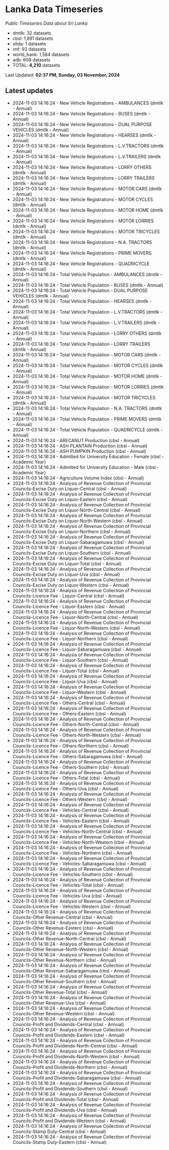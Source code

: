 # Lanka Data Timeseries
*Public Timeseries Data about Sri Lanka*

* dmtlk: 32 datasets
* cbsl: 1,891 datasets
* sltda: 1 datasets
* imf: 93 datasets
* world_bank: 1,584 datasets
* adb: 609 datasets
* TOTAL: **4,210** datasets

Last Updated: **02:37 PM, Sunday, 03 November, 2024**

## Latest updates

* 2024-11-03 14:16:24 - New Vehicle Registrations - AMBULANCES (dmtlk - Annual)
* 2024-11-03 14:16:24 - New Vehicle Registrations - BUSES (dmtlk - Annual)
* 2024-11-03 14:16:24 - New Vehicle Registrations - DUAL PURPOSE VEHICLES (dmtlk - Annual)
* 2024-11-03 14:16:24 - New Vehicle Registrations - HEARSES (dmtlk - Annual)
* 2024-11-03 14:16:24 - New Vehicle Registrations - L.V.TRACTORS (dmtlk - Annual)
* 2024-11-03 14:16:24 - New Vehicle Registrations - L.V.TRAILERS (dmtlk - Annual)
* 2024-11-03 14:16:24 - New Vehicle Registrations - LORRY OTHERS (dmtlk - Annual)
* 2024-11-03 14:16:24 - New Vehicle Registrations - LORRY TRAILERS (dmtlk - Annual)
* 2024-11-03 14:16:24 - New Vehicle Registrations - MOTOR CARS (dmtlk - Annual)
* 2024-11-03 14:16:24 - New Vehicle Registrations - MOTOR CYCLES (dmtlk - Annual)
* 2024-11-03 14:16:24 - New Vehicle Registrations - MOTOR HOME (dmtlk - Annual)
* 2024-11-03 14:16:24 - New Vehicle Registrations - MOTOR LORRIES (dmtlk - Annual)
* 2024-11-03 14:16:24 - New Vehicle Registrations - MOTOR TRICYCLES (dmtlk - Annual)
* 2024-11-03 14:16:24 - New Vehicle Registrations - N.A. TRACTORS (dmtlk - Annual)
* 2024-11-03 14:16:24 - New Vehicle Registrations - PRIME MOVERS (dmtlk - Annual)
* 2024-11-03 14:16:24 - New Vehicle Registrations - QUADRICYCLE (dmtlk - Annual)
* 2024-11-03 14:16:24 - Total Vehicle Population - AMBULANCES (dmtlk - Annual)
* 2024-11-03 14:16:24 - Total Vehicle Population - BUSES (dmtlk - Annual)
* 2024-11-03 14:16:24 - Total Vehicle Population - DUAL PURPOSE VEHICLES (dmtlk - Annual)
* 2024-11-03 14:16:24 - Total Vehicle Population - HEARSES (dmtlk - Annual)
* 2024-11-03 14:16:24 - Total Vehicle Population - L.V.TRACTORS (dmtlk - Annual)
* 2024-11-03 14:16:24 - Total Vehicle Population - L.V.TRAILERS (dmtlk - Annual)
* 2024-11-03 14:16:24 - Total Vehicle Population - LORRY OTHERS (dmtlk - Annual)
* 2024-11-03 14:16:24 - Total Vehicle Population - LORRY TRAILERS (dmtlk - Annual)
* 2024-11-03 14:16:24 - Total Vehicle Population - MOTOR CARS (dmtlk - Annual)
* 2024-11-03 14:16:24 - Total Vehicle Population - MOTOR CYCLES (dmtlk - Annual)
* 2024-11-03 14:16:24 - Total Vehicle Population - MOTOR HOME (dmtlk - Annual)
* 2024-11-03 14:16:24 - Total Vehicle Population - MOTOR LORRIES (dmtlk - Annual)
* 2024-11-03 14:16:24 - Total Vehicle Population - MOTOR TRICYCLES (dmtlk - Annual)
* 2024-11-03 14:16:24 - Total Vehicle Population - N.A. TRACTORS (dmtlk - Annual)
* 2024-11-03 14:16:24 - Total Vehicle Population - PRIME MOVERS (dmtlk - Annual)
* 2024-11-03 14:16:24 - Total Vehicle Population - QUADRICYCLE (dmtlk - Annual)
* 2024-11-03 14:16:24 - ARECANUT Production (cbsl - Annual)
* 2024-11-03 14:16:24 - ASH PLANTAIN Production (cbsl - Annual)
* 2024-11-03 14:16:24 - ASH PUMPKIN Production (cbsl - Annual)
* 2024-11-03 14:16:24 - Admitted for University Education - Female (cbsl - Academic Year)
* 2024-11-03 14:16:24 - Admitted for University Education - Male (cbsl - Academic Year)
* 2024-11-03 14:16:24 - Agriculture Volume Index (cbsl - Annual)
* 2024-11-03 14:16:24 - Analysis of Revenue Collection of Provincial Councils-Excise Duty on Liquor-Central (cbsl - Annual)
* 2024-11-03 14:16:24 - Analysis of Revenue Collection of Provincial Councils-Excise Duty on Liquor-Eastern (cbsl - Annual)
* 2024-11-03 14:16:24 - Analysis of Revenue Collection of Provincial Councils-Excise Duty on Liquor-North-Central (cbsl - Annual)
* 2024-11-03 14:16:24 - Analysis of Revenue Collection of Provincial Councils-Excise Duty on Liquor-North-Western (cbsl - Annual)
* 2024-11-03 14:16:24 - Analysis of Revenue Collection of Provincial Councils-Excise Duty on Liquor-Northern (cbsl - Annual)
* 2024-11-03 14:16:24 - Analysis of Revenue Collection of Provincial Councils-Excise Duty on Liquor-Sabaragamuwa (cbsl - Annual)
* 2024-11-03 14:16:24 - Analysis of Revenue Collection of Provincial Councils-Excise Duty on Liquor-Southern (cbsl - Annual)
* 2024-11-03 14:16:24 - Analysis of Revenue Collection of Provincial Councils-Excise Duty on Liquor-Total (cbsl - Annual)
* 2024-11-03 14:16:24 - Analysis of Revenue Collection of Provincial Councils-Excise Duty on Liquor-Uva (cbsl - Annual)
* 2024-11-03 14:16:24 - Analysis of Revenue Collection of Provincial Councils-Excise Duty on Liquor-Western (cbsl - Annual)
* 2024-11-03 14:16:24 - Analysis of Revenue Collection of Provincial Councils-Licence Fee - Liquor-Central (cbsl - Annual)
* 2024-11-03 14:16:24 - Analysis of Revenue Collection of Provincial Councils-Licence Fee - Liquor-Eastern (cbsl - Annual)
* 2024-11-03 14:16:24 - Analysis of Revenue Collection of Provincial Councils-Licence Fee - Liquor-North-Central (cbsl - Annual)
* 2024-11-03 14:16:24 - Analysis of Revenue Collection of Provincial Councils-Licence Fee - Liquor-North-Western (cbsl - Annual)
* 2024-11-03 14:16:24 - Analysis of Revenue Collection of Provincial Councils-Licence Fee - Liquor-Northern (cbsl - Annual)
* 2024-11-03 14:16:24 - Analysis of Revenue Collection of Provincial Councils-Licence Fee - Liquor-Sabaragamuwa (cbsl - Annual)
* 2024-11-03 14:16:24 - Analysis of Revenue Collection of Provincial Councils-Licence Fee - Liquor-Southern (cbsl - Annual)
* 2024-11-03 14:16:24 - Analysis of Revenue Collection of Provincial Councils-Licence Fee - Liquor-Total (cbsl - Annual)
* 2024-11-03 14:16:24 - Analysis of Revenue Collection of Provincial Councils-Licence Fee - Liquor-Uva (cbsl - Annual)
* 2024-11-03 14:16:24 - Analysis of Revenue Collection of Provincial Councils-Licence Fee - Liquor-Western (cbsl - Annual)
* 2024-11-03 14:16:24 - Analysis of Revenue Collection of Provincial Councils-Licence Fee - Others-Central (cbsl - Annual)
* 2024-11-03 14:16:24 - Analysis of Revenue Collection of Provincial Councils-Licence Fee - Others-Eastern (cbsl - Annual)
* 2024-11-03 14:16:24 - Analysis of Revenue Collection of Provincial Councils-Licence Fee - Others-North-Central (cbsl - Annual)
* 2024-11-03 14:16:24 - Analysis of Revenue Collection of Provincial Councils-Licence Fee - Others-North-Western (cbsl - Annual)
* 2024-11-03 14:16:24 - Analysis of Revenue Collection of Provincial Councils-Licence Fee - Others-Northern (cbsl - Annual)
* 2024-11-03 14:16:24 - Analysis of Revenue Collection of Provincial Councils-Licence Fee - Others-Sabaragamuwa (cbsl - Annual)
* 2024-11-03 14:16:24 - Analysis of Revenue Collection of Provincial Councils-Licence Fee - Others-Southern (cbsl - Annual)
* 2024-11-03 14:16:24 - Analysis of Revenue Collection of Provincial Councils-Licence Fee - Others-Total (cbsl - Annual)
* 2024-11-03 14:16:24 - Analysis of Revenue Collection of Provincial Councils-Licence Fee - Others-Uva (cbsl - Annual)
* 2024-11-03 14:16:24 - Analysis of Revenue Collection of Provincial Councils-Licence Fee - Others-Western (cbsl - Annual)
* 2024-11-03 14:16:24 - Analysis of Revenue Collection of Provincial Councils-Licence Fee - Vehicles-Central (cbsl - Annual)
* 2024-11-03 14:16:24 - Analysis of Revenue Collection of Provincial Councils-Licence Fee - Vehicles-Eastern (cbsl - Annual)
* 2024-11-03 14:16:24 - Analysis of Revenue Collection of Provincial Councils-Licence Fee - Vehicles-North-Central (cbsl - Annual)
* 2024-11-03 14:16:24 - Analysis of Revenue Collection of Provincial Councils-Licence Fee - Vehicles-North-Western (cbsl - Annual)
* 2024-11-03 14:16:24 - Analysis of Revenue Collection of Provincial Councils-Licence Fee - Vehicles-Northern (cbsl - Annual)
* 2024-11-03 14:16:24 - Analysis of Revenue Collection of Provincial Councils-Licence Fee - Vehicles-Sabaragamuwa (cbsl - Annual)
* 2024-11-03 14:16:24 - Analysis of Revenue Collection of Provincial Councils-Licence Fee - Vehicles-Southern (cbsl - Annual)
* 2024-11-03 14:16:24 - Analysis of Revenue Collection of Provincial Councils-Licence Fee - Vehicles-Total (cbsl - Annual)
* 2024-11-03 14:16:24 - Analysis of Revenue Collection of Provincial Councils-Licence Fee - Vehicles-Uva (cbsl - Annual)
* 2024-11-03 14:16:24 - Analysis of Revenue Collection of Provincial Councils-Licence Fee - Vehicles-Western (cbsl - Annual)
* 2024-11-03 14:16:24 - Analysis of Revenue Collection of Provincial Councils-Other Revenue-Central (cbsl - Annual)
* 2024-11-03 14:16:24 - Analysis of Revenue Collection of Provincial Councils-Other Revenue-Eastern (cbsl - Annual)
* 2024-11-03 14:16:24 - Analysis of Revenue Collection of Provincial Councils-Other Revenue-North-Central (cbsl - Annual)
* 2024-11-03 14:16:24 - Analysis of Revenue Collection of Provincial Councils-Other Revenue-North-Western (cbsl - Annual)
* 2024-11-03 14:16:24 - Analysis of Revenue Collection of Provincial Councils-Other Revenue-Northern (cbsl - Annual)
* 2024-11-03 14:16:24 - Analysis of Revenue Collection of Provincial Councils-Other Revenue-Sabaragamuwa (cbsl - Annual)
* 2024-11-03 14:16:24 - Analysis of Revenue Collection of Provincial Councils-Other Revenue-Southern (cbsl - Annual)
* 2024-11-03 14:16:24 - Analysis of Revenue Collection of Provincial Councils-Other Revenue-Total (cbsl - Annual)
* 2024-11-03 14:16:24 - Analysis of Revenue Collection of Provincial Councils-Other Revenue-Uva (cbsl - Annual)
* 2024-11-03 14:16:24 - Analysis of Revenue Collection of Provincial Councils-Other Revenue-Western (cbsl - Annual)
* 2024-11-03 14:16:24 - Analysis of Revenue Collection of Provincial Councils-Profit and Dividends-Central (cbsl - Annual)
* 2024-11-03 14:16:24 - Analysis of Revenue Collection of Provincial Councils-Profit and Dividends-Eastern (cbsl - Annual)
* 2024-11-03 14:16:24 - Analysis of Revenue Collection of Provincial Councils-Profit and Dividends-North-Central (cbsl - Annual)
* 2024-11-03 14:16:24 - Analysis of Revenue Collection of Provincial Councils-Profit and Dividends-North-Western (cbsl - Annual)
* 2024-11-03 14:16:24 - Analysis of Revenue Collection of Provincial Councils-Profit and Dividends-Northern (cbsl - Annual)
* 2024-11-03 14:16:24 - Analysis of Revenue Collection of Provincial Councils-Profit and Dividends-Sabaragamuwa (cbsl - Annual)
* 2024-11-03 14:16:24 - Analysis of Revenue Collection of Provincial Councils-Profit and Dividends-Southern (cbsl - Annual)
* 2024-11-03 14:16:24 - Analysis of Revenue Collection of Provincial Councils-Profit and Dividends-Total (cbsl - Annual)
* 2024-11-03 14:16:24 - Analysis of Revenue Collection of Provincial Councils-Profit and Dividends-Uva (cbsl - Annual)
* 2024-11-03 14:16:24 - Analysis of Revenue Collection of Provincial Councils-Profit and Dividends-Western (cbsl - Annual)
* 2024-11-03 14:16:24 - Analysis of Revenue Collection of Provincial Councils-Stamp Duty-Central (cbsl - Annual)
* 2024-11-03 14:16:24 - Analysis of Revenue Collection of Provincial Councils-Stamp Duty-Eastern (cbsl - Annual)